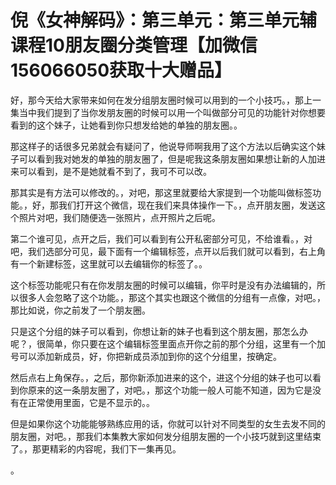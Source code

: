 # 倪《女神解码》：第三单元：第三单元辅课程10朋友圈分类管理【加微信156066050获取十大赠品】

好，那今天给大家带来如何在发分组朋友圈时候可以用到的一个小技巧。，那上一集当中我们提到了当你发朋友圈的时候可以用一个叫做部分可见的功能针对你想要看到的这个妹子，让她看到你只想发给她的单独的朋友圈。。

那这样子的话很多兄弟就会有疑问了，他说导师啊我用了这个方法以后确实这个妹子可以看到我对她发的单独的朋友圈了，但是呢我这条朋友圈如果想让新的人加进来可以看到，是不是她就看不到了，我可不可以改。

那其实是有方法可以修改的。，对吧，那这里就要给大家提到一个功能叫做标签功能。，好，那我们打开这个微信，现在我们来具体操作一下。，点开朋友圈，发送这个照片对吧，我们随便选一张照片，点开照片之后呢。

第二个谁可见，点开之后，我们可以看到有公开私密部分可见，不给谁看。，对吧，我们选部分可见，最下面有一个编辑标签，点开以后我们就可以看到，右上角有一个新建标签，这里就可以去编辑你的标签了。。

这个标签功能呢只有在你发朋友圈的时候可以编辑，你平时是没有办法编辑的，所以很多人会忽略了这个功能。，那这个其实也跟这个微信的分组有一点像，对吧。，那比如说，你之前发了一个朋友圈。

只是这个分组的妹子可以看到，你想让新的妹子也看到这个朋友圈，那怎么办呢？，很简单，你只要在这个编辑标签里面点开你之前的那个分组，这里有一个加号可以添加新成员，好，你把新成员添加到你的这个分组里，按确定。

然后点右上角保存。，之后，那你新添加进来的这个，进这个分组的妹子也可以看到你原来的这一条朋友圈了，对吧。，那这个功能一般人可能不知道，因为它是没有在正常使用里面，它是不显示的。。

但是如果你这个功能能够熟练应用的话，你就可以针对不同类型的女生去发不同的朋友圈，对吧。，那我们本集教大家如何发分组朋友圈的一个小技巧就到这里结束了。，那更精彩的内容呢，我们下一集再见。

。